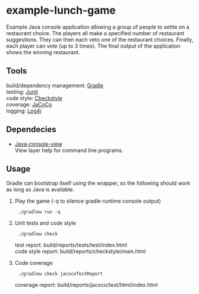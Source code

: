 # example-lunch-game
Example Java console application allowing a group of people to settle on a restaurant choice. The players all make a specified number of restaurant suggestions. They can then each veto one of the restaurant choices. Finally, each player can vote (up to 3 times). The final output of the application shows the winning restaurant.
## Tools
build/dependency management: [Gradle](https://gradle.org)<br/>
testing: [Junit](http://junit.org/junit4/)<br/>
code style: [Checkstyle](http://checkstyle.sourceforge.net)<br/>
coverage: [JaCoCo](http://www.jacoco.org/jacoco/)<br/>
logging: [Log4j](https://logging.apache.org/log4j/2.x/)<br/>
## Dependecies
* [Java-console-view](https://github.com/nathanielove/Java-Console-View)<br/>
View layer help for command line programs.
## Usage
Gradle can bootstrap itself using the wrapper, so the following should work as long as Java is available.
1. Play the game (-q to silence gradle runtime console output)

        ./gradlew run -q
    
2. Unit tests and code style

        ./gradlew check
    test report: build/reports/tests/test/index.html<br/>
    code style report: build/reports/checkstyle/main.html
  
3. Code coverage

        ./gradlew check jacocoTestReport
    coverage report: build/reports/jacoco/test/html/index.html

